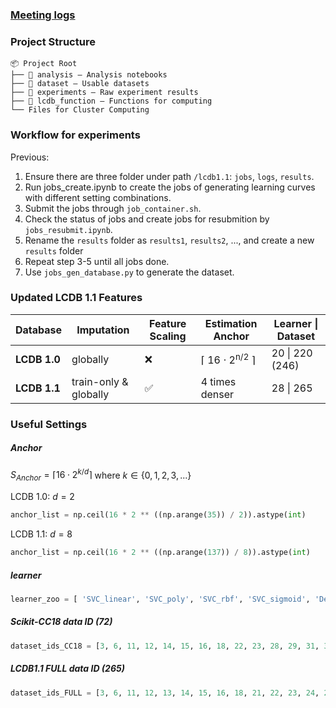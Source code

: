 ### [Meeting logs](https://docs.google.com/document/d/1xjjYc7_MNnJEzLUTAif8uPNqt820LsviWb5zdeDC79U/edit?usp=sharing)

### Project Structure
```
📦 Project Root
├── 📂 analysis — Analysis notebooks
├── 📂 dataset — Usable datasets 
├── 📂 experiments — Raw experiment results
├── 📂 lcdb_function — Functions for computing
└── Files for Cluster Computing
```
### Workflow for experiments
Previous: 
1. Ensure there are three folder under path `/lcdb1.1`: `jobs`, `logs`, `results`. 
2. Run jobs_create.ipynb to create the jobs of generating learning curves with different setting combinations. 
3. Submit the jobs through `job_container.sh`. 
4. Check the status of jobs and create jobs for resubmition by `jobs_resubmit.ipynb`. 
5. Rename the `results` folder as `results1`, `results2`, ..., and create a new `results` folder
6. Repeat step 3-5 until all jobs done. 
7. Use `jobs_gen_database.py` to generate the dataset. 

### Updated LCDB 1.1 Features 
| Database   | Imputation               | Feature Scaling | Estimation Anchor               | Learner \| Dataset  |
|------------|--------------------------|-----------------|---------------------------------|----------------------|
| **LCDB 1.0**  | globally                 | ❌              | ⌈ 16 ⋅ 2<sup>n/2</sup> ⌉               | 20 \| 220 (246) |
| **LCDB 1.1**  | train-only & globally   | ✅              | 4 times denser                 | 28 \| 265            |
### Useful Settings
##### Anchor
$S_{Anchor} = \lceil 16 \cdot 2^{k/d} \rceil$ where $k \in \{0, 1, 2, 3, ...\}$

LCDB 1.0: $d = 2$
```python
anchor_list = np.ceil(16 * 2 ** ((np.arange(35)) / 2)).astype(int)
```
LCDB 1.1: $d = 8$
```python
anchor_list = np.ceil(16 * 2 ** ((np.arange(137)) / 8)).astype(int)
```

##### learner
```python
learner_zoo = [ 'SVC_linear', 'SVC_poly', 'SVC_rbf', 'SVC_sigmoid', 'Decision Trees', 'ExtraTrees','LogisticRegression', 'PassiveAggressive', 'Perceptron', 'RidgeClassifier', 'SGDClassifier', 'MLP', 'LDA', 'QDA', 'BernoulliNB', 'MultinomialNB', 'ComplementNB', 'GaussianNB','KNN', 'NearestCentroid', 'ens.ExtraTrees', 'ens.RandomForest', 'ens.GradientBoosting','DummyClassifier']

```

##### Scikit-CC18 data ID (72)
```python
dataset_ids_CC18 = [3, 6, 11, 12, 14, 15, 16, 18, 22, 23, 28, 29, 31, 32, 37, 38, 44, 46, 50, 54, 151, 182, 188, 300, 307, 458, 469, 554, 1049, 1050, 1053, 1063, 1067, 1068, 1461, 1462, 1464, 1468, 1475, 1478, 1480, 1485, 1486, 1487, 1489, 1494, 1497, 1501, 1510, 1590, 4134, 4534, 4538, 6332, 23381, 23517, 40499, 40668, 40670, 40701, 40923, 40927, 40966, 40975, 40978, 40979, 40982, 40983, 40984, 40994, 40996, 41027]
```
##### LCDB1.1 FULL data ID (265)
```python
dataset_ids_FULL = [3, 6, 11, 12, 13, 14, 15, 16, 18, 21, 22, 23, 24, 26, 28, 29, 30, 31, 32, 36, 37, 38, 44, 46, 50, 54, 55, 57, 60, 61, 151, 179, 180, 181, 182, 184, 185, 188, 201, 273, 293, 299, 300, 307, 336, 346, 351, 354, 357, 380, 389, 390, 391, 392, 393, 395, 396, 398, 399, 401, 446, 458, 469, 554, 679, 715, 718, 720, 722, 723, 727, 728, 734, 735, 737, 740, 741, 743, 751, 752, 761, 772, 797, 799, 803, 806, 807, 813, 816, 819, 821, 822, 823, 833, 837, 843, 845, 846, 847, 849, 866, 871, 881, 897, 901, 903, 904, 910, 912, 913, 914, 917, 923, 930, 934, 953, 958, 959, 962, 966, 971, 976, 977, 978, 979, 980, 991, 993, 995, 1000, 1002, 1018, 1019, 1020, 1021, 1036, 1040, 1041, 1042, 1049, 1050, 1053, 1056, 1063, 1067, 1068, 1069, 1083, 1084, 1085, 1086, 1087, 1088, 1116, 1119, 1120, 1128, 1130, 1134, 1138, 1139, 1142, 1146, 1161, 1166, 1216, 1233, 1235, 1236, 1441, 1448, 1450, 1457, 1461, 1462, 1464, 1465, 1468, 1475, 1477, 1478, 1479, 1480, 1483, 1485, 1486, 1487, 1488, 1489, 1494, 1497, 1499, 1501, 1503, 1509, 1510, 1515, 1566, 1567, 1575, 1590, 1592, 1597, 4134, 4135, 4137, 4534, 4538, 4541, 6332, 23381, 23512, 23517, 40498, 40499, 40664, 40668, 40670, 40672, 40677, 40685, 40687, 40701, 40713, 40900, 40910, 40923, 40927, 40966, 40971, 40975, 40978, 40979, 40981, 40982, 40983, 40984, 40994, 40996, 41027, 41142, 41143, 41144, 41145, 41146, 41150, 41156, 41157, 41158, 41159, 41161, 41163, 41164, 41165, 41166, 41167, 41168, 41169, 41228, 41972, 42734, 42742, 42769, 42809, 42810]

```
